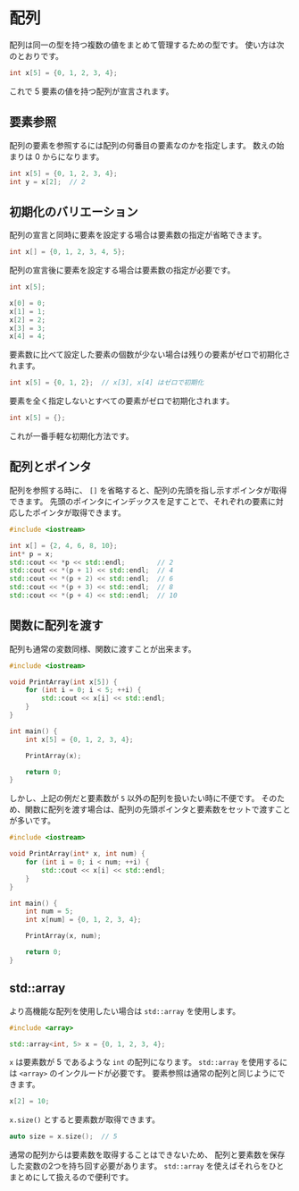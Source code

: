 # 配列

配列は同一の型を持つ複数の値をまとめて管理するための型です。
使い方は次のとおりです。

```cpp
int x[5] = {0, 1, 2, 3, 4};
```

これで 5 要素の値を持つ配列が宣言されます。

## 要素参照

配列の要素を参照するには配列の何番目の要素なのかを指定します。
数えの始まりは 0 からになります。

```cpp
int x[5] = {0, 1, 2, 3, 4};
int y = x[2];  // 2
```

## 初期化のバリエーション

配列の宣言と同時に要素を設定する場合は要素数の指定が省略できます。

```cpp
int x[] = {0, 1, 2, 3, 4, 5};
```

配列の宣言後に要素を設定する場合は要素数の指定が必要です。

```cpp
int x[5];

x[0] = 0;
x[1] = 1;
x[2] = 2;
x[3] = 3;
x[4] = 4;
```

要素数に比べて設定した要素の個数が少ない場合は残りの要素がゼロで初期化されます。

```cpp
int x[5] = {0, 1, 2};  // x[3], x[4] はゼロで初期化
```

要素を全く指定しないとすべての要素がゼロで初期化されます。

```cpp
int x[5] = {};
```

これが一番手軽な初期化方法です。

## 配列とポインタ

配列を参照する時に、 `[]` を省略すると、配列の先頭を指し示すポインタが取得できます。
先頭のポインタにインデックスを足すことで、それぞれの要素に対応したポインタが取得できます。

```cpp
#include <iostream>

int x[] = {2, 4, 6, 8, 10};
int* p = x;
std::cout << *p << std::endl;        // 2
std::cout << *(p + 1) << std::endl;  // 4
std::cout << *(p + 2) << std::endl;  // 6
std::cout << *(p + 3) << std::endl;  // 8
std::cout << *(p + 4) << std::endl;  // 10
```

## 関数に配列を渡す

配列も通常の変数同様、関数に渡すことが出来ます。

```cpp
#include <iostream>

void PrintArray(int x[5]) {
    for (int i = 0; i < 5; ++i) {
        std::cout << x[i] << std::endl;
    }
}

int main() {
    int x[5] = {0, 1, 2, 3, 4};

    PrintArray(x);

    return 0;
}
```

しかし、上記の例だと要素数が `5` 以外の配列を扱いたい時に不便です。
そのため、関数に配列を渡す場合は、配列の先頭ポインタと要素数をセットで渡すことが多いです。

```cpp
#include <iostream>

void PrintArray(int* x, int num) {
    for (int i = 0; i < num; ++i) {
        std::cout << x[i] << std::endl;
    }
}

int main() {
    int num = 5;
    int x[num] = {0, 1, 2, 3, 4};

    PrintArray(x, num);

    return 0;
}
```

## std::array

より高機能な配列を使用したい場合は `std::array` を使用します。

```cpp
#include <array>

std::array<int, 5> x = {0, 1, 2, 3, 4};
```

`x` は要素数が 5 であるような `int` の配列になります。
`std::array` を使用するには `<array>` のインクルードが必要です。
要素参照は通常の配列と同じようにできます。

```cpp
x[2] = 10;
```

`x.size()` とすると要素数が取得できます。

```cpp
auto size = x.size();  // 5
```

通常の配列からは要素数を取得することはできないため、
配列と要素数を保存した変数の2つを持ち回す必要があります。
`std::array` を使えばそれらをひとまとめにして扱えるので便利です。
